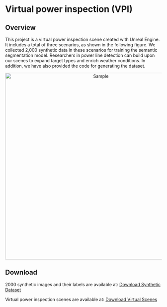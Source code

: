 # Virtual power inspection (VPI)

## Overview
This project is a virtual power inspection scene created with Unreal Engine. It includes a total of three scenarios, as shown in the following figure. We collected 2,000 synthetic data in these scenarios for training the semantic segmentation model. Researchers in power line detection can build upon our scenes to expand target types and enrich weather conditions. In addition, we have also provided the code for generating the dataset.

<div style="text-align: center;">
    <img src="sample.jpg" alt="Sample" width="600" title="Sample">
</div>

## Download
2000 synthetic images and their labels are available at: [Download Synthetic Dataset](https://pan.baidu.com/s/10tmS7PPz1Edh_3TCZ4RctA?pwd=6666)  

Virtual power inspection scenes are available at: [Download Virtual Scenes](https://pan.baidu.com/s/10tmS7PPz1Edh_3TCZ4RctA?pwd=6666)  
